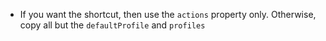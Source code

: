 - If you want the shortcut, then use the `actions` property only. Otherwise, copy all but the `defaultProfile` and `profiles`

